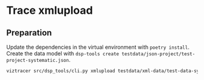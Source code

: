 # Trace xmlupload

## Preparation

Update the dependencies in the virtual environment with `poetry install`.
Create the data model with `dsp-tools create testdata/json-project/test-project-systematic.json`.

```bash
viztracer src/dsp_tools/cli.py xmlupload testdata/xml-data/test-data-systematic.xml
```
